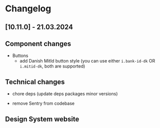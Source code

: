 # Changelog

## \[10.11.0\] - 21.03.2024

## Component changes

- Buttons
  - add Danish MitId button style (you can use either `i.bank-id-dk` OR `i.mitid-dk`, both are supported)

## Technical changes

- chore deps (update deps packages minor versions)

- remove Sentry from codebase

## Design System website
